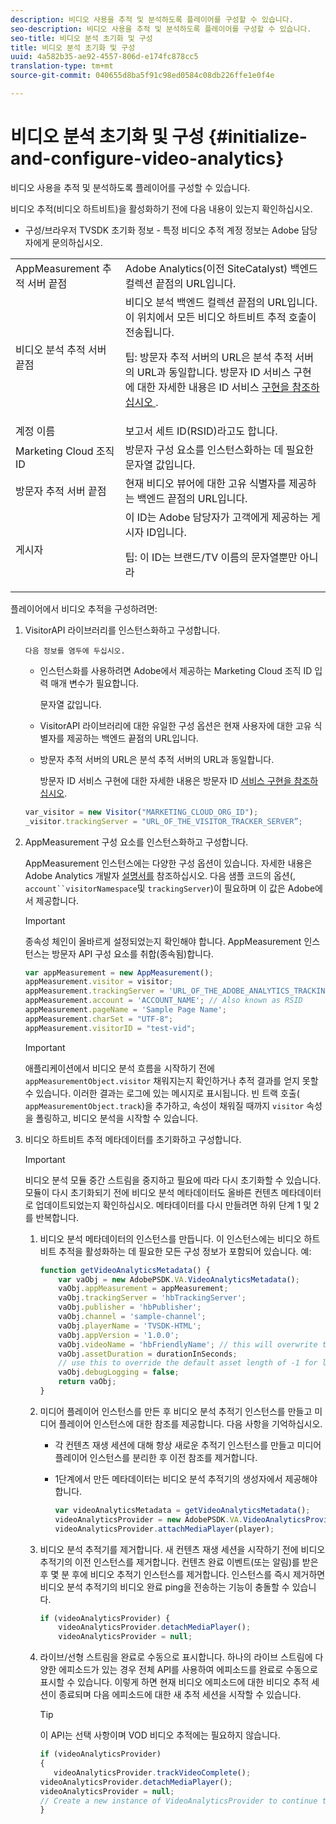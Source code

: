 ```yaml
---
description: 비디오 사용을 추적 및 분석하도록 플레이어를 구성할 수 있습니다.
seo-description: 비디오 사용을 추적 및 분석하도록 플레이어를 구성할 수 있습니다.
seo-title: 비디오 분석 초기화 및 구성
title: 비디오 분석 초기화 및 구성
uuid: 4a582b35-ae92-4557-806d-e174fc878cc5
translation-type: tm+mt
source-git-commit: 040655d8ba5f91c98ed0584c08db226ffe1e0f4e

---
```



# 비디오 분석 초기화 및 구성 {#initialize-and-configure-video-analytics}

비디오 사용을 추적 및 분석하도록 플레이어를 구성할 수 있습니다.

비디오 추적(비디오 하트비트)을 활성화하기 전에 다음 내용이 있는지 확인하십시오.

* 구성/브라우저 TVSDK 초기화 정보 - 특정 비디오 추적 계정 정보는 Adobe 담당자에게 문의하십시오.

<table id="table_3565328ABBEE4605A92EAE1ADE5D6F84">
 <tbody>
  <tr>
   <td colname="col1"> AppMeasurement 추적 서버 끝점 </td>
   <td colname="col2"> Adobe Analytics(이전 SiteCatalyst) 백엔드 컬렉션 끝점의 URL입니다. </td>
  </tr>
  <tr>
   <td colname="col1"> 비디오 분석 추적 서버 끝점 </td>
   <td colname="col2"> 비디오 분석 백엔드 컬렉션 끝점의 URL입니다. 이 위치에서 모든 비디오 하트비트 추적 호출이 전송됩니다. <p>팁: 방문자 추적 서버의 URL은 분석 추적 서버의 URL과 동일합니다. 방문자 ID 서비스 구현에 대한 자세한 내용은 ID 서비스 <a href="https://marketing.adobe.com/resources/help/en_US/mcvid/mcvid-setup-target.html" format="html" scope="external"> 구현을 참조하십시오 </a>. </p> </td>
  </tr>
  <tr>
   <td colname="col1"> 계정 이름 </td>
   <td colname="col2"> 보고서 세트 ID(RSID)라고도 합니다. </td>
  </tr>
  <tr>
   <td colname="col1"> Marketing Cloud 조직 ID </td>
   <td colname="col2"> 방문자 구성 요소를 인스턴스화하는 데 필요한 문자열 값입니다. </td>
  </tr>
  <tr>
   <td colname="col1"> 방문자 추적 서버 끝점 </td>
   <td colname="col2"> 현재 비디오 뷰어에 대한 고유 식별자를 제공하는 백엔드 끝점의 URL입니다. </td>
  </tr>
  <tr>
   <td colname="col1"> 게시자 </td>
   <td colname="col2"> 이 ID는 Adobe 담당자가 고객에게 제공하는 게시자 ID입니다. <p>팁: 이 ID는 브랜드/TV 이름의 문자열뿐만 아니라 </p> </td>
  </tr>
 </tbody>
</table>

플레이어에서 비디오 추적을 구성하려면:

1. VisitorAPI 라이브러리를 인스턴스화하고 구성합니다.

       다음 정보를 염두에 두십시오.
   
   * 인스턴스화를 사용하려면 Adobe에서 제공하는 Marketing Cloud 조직 ID 입력 매개 변수가 필요합니다.

      문자열 값입니다.
   * VisitorAPI 라이브러리에 대한 유일한 구성 옵션은 현재 사용자에 대한 고유 식별자를 제공하는 백엔드 끝점의 URL입니다.
   * 방문자 추적 서버의 URL은 분석 추적 서버의 URL과 동일합니다.

      방문자 ID 서비스 구현에 대한 자세한 내용은 방문자 ID [서비스 구현을 참조하십시오](https://marketing.adobe.com/resources/help/en_US/mcvid/mcvid-setup-target.html).

   ```js
   var_visitor = new Visitor("MARKETING_CLOUD_ORG_ID");
   _visitor.trackingServer = "URL_OF_THE_VISITOR_TRACKER_SERVER”;
   ```

2. AppMeasurement 구성 요소를 인스턴스화하고 구성합니다.

   AppMeasurement 인스턴스에는 다양한 구성 옵션이 있습니다. 자세한 내용은 Adobe Analytics 개발자 [설명서를](https://microsite.omniture.com/t2/help/en_US/reference/#Developer) 참조하십시오. 다음 샘플 코드의 옵션(, `account``visitorNamespace`및 `trackingServer`)이 필요하며 이 값은 Adobe에서 제공합니다.

   >[!IMPORTANT]
   >
   >종속성 체인이 올바르게 설정되었는지 확인해야 합니다. AppMeasurement 인스턴스는 방문자 API 구성 요소를 취합(종속됨)합니다.

   ```js
   var appMeasurement = new AppMeasurement();
   appMeasurement.visitor = visitor;
   appMeasurement.trackingServer = 'URL_OF_THE_ADOBE_ANALYTICS_TRACKING_SERVER';
   appMeasurement.account = 'ACCOUNT_NAME'; // Also known as RSID
   appMeasurement.pageName = 'Sample Page Name';
   appMeasurement.charSet = "UTF-8";
   appMeasurement.visitorID = "test-vid";
   ```

   >[!IMPORTANT]
   >
   >애플리케이션에서 비디오 분석 흐름을 시작하기 전에 `appMeasurementObject.visitor` 채워지는지 확인하거나 추적 결과를 얻지 못할 수 있습니다. 이러한 결과는 로그에 있는 메시지로 표시됩니다. 빈 트랙 호출( `appMeasurementObject.track`)을 추가하고, 속성이 채워질 때까지 `visitor` 속성을 폴링하고, 비디오 분석을 시작할 수 있습니다.

3. 비디오 하트비트 추적 메타데이터를 초기화하고 구성합니다.

   >[!IMPORTANT]
   >
   >비디오 분석 모듈 중간 스트림을 중지하고 필요에 따라 다시 초기화할 수 있습니다. 모듈이 다시 초기화되기 전에 비디오 분석 메타데이터도 올바른 컨텐츠 메타데이터로 업데이트되었는지 확인하십시오. 메타데이터를 다시 만들려면 하위 단계 1 및 2를 반복합니다.

   1. 비디오 분석 메타데이터의 인스턴스를 만듭니다.
이 인스턴스에는 비디오 하트비트 추적을 활성화하는 데 필요한 모든 구성 정보가 포함되어 있습니다. 예:

      ```js
      function getVideoAnalyticsMetadata() {
          var vaObj = new AdobePSDK.VA.VideoAnalyticsMetadata();
          vaObj.appMeasurement = appMeasurement;
          vaObj.trackingServer = 'hbTrackingServer';
          vaObj.publisher = 'hbPublisher';
          vaObj.channel = 'sample-channel';
          vaObj.playerName = 'TVSDK-HTML';
          vaObj.appVersion = '1.0.0';
          vaObj.videoName = 'hbFriendlyName'; // this will overwrite the ContextData variable a.media.friendlyName
          vaObj.assetDuration = durationInSeconds;
          // use this to override the default asset length of -1 for live streams
          vaObj.debugLogging = false;
          return vaObj;
      }
      ```

   2. 미디어 플레이어 인스턴스를 만든 후 비디오 분석 추적기 인스턴스를 만들고 미디어 플레이어 인스턴스에 대한 참조를 제공합니다.
다음 사항을 기억하십시오.

      * 각 컨텐츠 재생 세션에 대해 항상 새로운 추적기 인스턴스를 만들고 미디어 플레이어 인스턴스를 분리한 후 이전 참조를 제거합니다.
      * 1단계에서 만든 메타데이터는 비디오 분석 추적기의 생성자에서 제공해야 합니다.

         ```js
         var videoAnalyticsMetadata = getVideoAnalyticsMetadata();
         videoAnalyticsProvider = new AdobePSDK.VA.VideoAnalyticsProvider(videoAnalyticsMetadata);
         videoAnalyticsProvider.attachMediaPlayer(player);
         ```
   3. 비디오 분석 추적기를 제거합니다.
새 컨텐츠 재생 세션을 시작하기 전에 비디오 추적기의 이전 인스턴스를 제거합니다. 컨텐츠 완료 이벤트(또는 알림)를 받은 후 몇 분 후에 비디오 추적기 인스턴스를 제거합니다. 인스턴스를 즉시 제거하면 비디오 분석 추적기의 비디오 완료 ping을 전송하는 기능이 충돌할 수 있습니다.

      ```js
      if (videoAnalyticsProvider) {
          videoAnalyticsProvider.detachMediaPlayer();
          videoAnalyticsProvider = null;
      ```
   4. 라이브/선형 스트림을 완료로 수동으로 표시합니다.
하나의 라이브 스트림에 다양한 에피소드가 있는 경우 전체 API를 사용하여 에피소드를 완료로 수동으로 표시할 수 있습니다. 이렇게 하면 현재 비디오 에피소드에 대한 비디오 추적 세션이 종료되며 다음 에피소드에 대한 새 추적 세션을 시작할 수 있습니다.
      >[!TIP]
      >
      >이 API는 선택 사항이며 VOD 비디오 추적에는 필요하지 않습니다.

      ```js
      if (videoAnalyticsProvider)
      {
         videoAnalyticsProvider.trackVideoComplete();
      videoAnalyticsProvider.detachMediaPlayer();
      videoAnalyticsProvider = null;
      // Create a new instance of VideoAnalyticsProvider to continue tracking.
      } 
      ```
